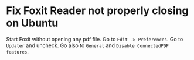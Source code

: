 # Fix Foxit Reader not properly closing on Ubuntu

Start Foxit without opening any pdf file. Go to `Edit -> Preferences`. Go to `Updater` and uncheck. Go also to `General` and `Disable ConnectedPDF features`.
